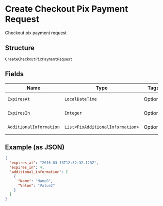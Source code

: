
# Create Checkout Pix Payment Request

Checkout pix payment request

## Structure

`CreateCheckoutPixPaymentRequest`

## Fields

| Name | Type | Tags | Description | Getter | Setter |
|  --- | --- | --- | --- | --- | --- |
| `ExpiresAt` | `LocalDateTime` | Optional | Expires at | LocalDateTime getExpiresAt() | setExpiresAt(LocalDateTime expiresAt) |
| `ExpiresIn` | `Integer` | Optional | Expires in | Integer getExpiresIn() | setExpiresIn(Integer expiresIn) |
| `AdditionalInformation` | [`List<PixAdditionalInformation>`](../../doc/models/pix-additional-information.md) | Optional | Additional information | List<PixAdditionalInformation> getAdditionalInformation() | setAdditionalInformation(List<PixAdditionalInformation> additionalInformation) |

## Example (as JSON)

```json
{
  "expires_at": "2016-03-13T12:52:32.123Z",
  "expires_in": 4,
  "additional_information": [
    {
      "Name": "Name0",
      "Value": "Value2"
    }
  ]
}
```

